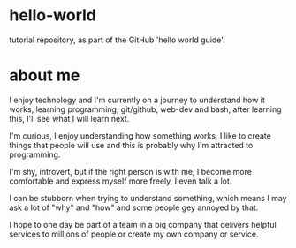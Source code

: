 # hello-world
tutorial repository, as part of the GitHub 'hello world guide'.

# about me
I enjoy technology and I'm currently on a journey to understand how it works, learning programming, git/github, web-dev and bash, after learning this, I'll see what I will learn next.

I'm curious, I enjoy understanding how something works, I like to create things that people will use and this is probably why I'm attracted to programming.

I'm shy, introvert, but if the right person is with me, I become more comfortable and express myself more freely, I even talk a lot.

I can be stubborn when trying to understand something, which means I may ask a lot of "why" and "how" and some people gey annoyed by that.

I hope to one day be part of a team in a big company that delivers helpful services to millions of people or create my own company or service.
